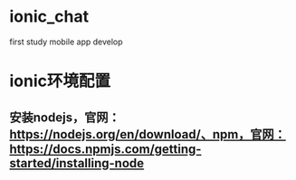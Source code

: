 # ionic_chat
first study mobile app develop

# ionic环境配置
## 安装nodejs，官网：https://nodejs.org/en/download/、npm，官网：https://docs.npmjs.com/getting-started/installing-node

